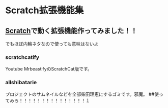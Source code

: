 # Scratch拡張機能集
## [Scratch](https://scratch.mit.edu)で動く拡張機能作ってみました！！
でもほぼ内輪ネタなので使っても意味はないよ
### scratchcatify
Youtube MrbeastifyのScratchCat版です。
### allshibatarie
プロジェクトのサムネイルなどを全部柴田理恵にするゴミです。邪魔。
##使ってみろ！！！！！！！！！！！！！！！１
